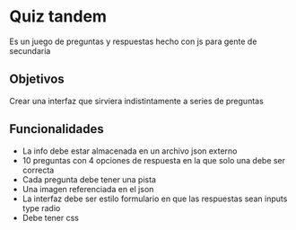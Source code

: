 # Quiz tandem
Es un juego de preguntas y respuestas hecho con js para gente de secundaria

## Objetivos
Crear una interfaz que sirviera indistintamente a series de preguntas

## Funcionalidades
- La info debe estar almacenada en un archivo json externo
- 10 preguntas con 4 opciones de respuesta en la que solo una debe ser correcta
- Cada pregunta debe tener una pista
- Una imagen referenciada en el json
- La interfaz debe ser estilo formulario en que las respuestas sean inputs type radio
- Debe tener css